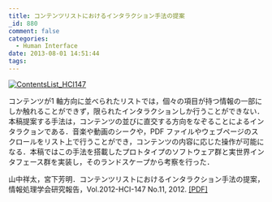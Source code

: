 ```yaml
---
title: コンテンツリストにおけるインタラクション手法の提案
_id: 880
comment: false
categories:
  - Human Interface
date: 2013-08-01 14:51:44
tags:
---
```


[![ContentsList_HCI147](/wp-content/uploads/2015/05/ContentsList_HCI147.png)](/wp-content/uploads/2015/05/ContentsList_HCI147.png)

コンテンツが1 軸方向に並べられたリストでは，個々の項目が持つ情報の一部にしか触れることができず，限られたインタラクションしか行うことができない．本稿提案する手法は，コンテンツの並びに直交する方向をなぞることによるインタラクョンである．音楽や動画のシークや，PDF ファイルやウェブページのスクロールをリスト上で行うことができ，コンテンツの内容に応じた操作が可能になる．本稿ではこの手法を搭載したプロトタイプのソフトウェア群と実世界インタフェース群を実装し，そのランドスケープから考察を行った．

山中祥太，宮下芳明．コンテンツリストにおけるインタラクション手法の提案，情報処理学会研究報告，Vol.2012-HCI-147 No.11, 2012\. [[PDF]](/wp-content/uploads/2015/04/%E3%82%B3%E3%83%B3%E3%83%86%E3%83%B3%E3%83%84%E3%83%AA%E3%82%B9%E3%83%88%E3%81%AB%E3%81%8A%E3%81%91%E3%82%8B%E3%82%A4%E3%83%B3%E3%82%BF%E3%83%A9%E3%82%AF%E3%82%B7%E3%83%A7%E3%83%B3%E6%89%8B%E6%B3%95%E3%81%AE%E6%8F%90%E6%A1%88.pdf)
